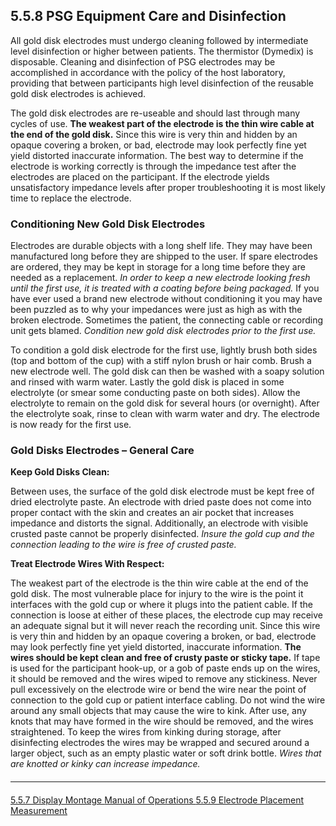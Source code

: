 ## 5.5.8 PSG Equipment Care and Disinfection

All gold disk electrodes must undergo cleaning followed by intermediate level disinfection or higher between patients. The thermistor (Dymedix) is disposable. Cleaning and disinfection of PSG electrodes may be accomplished in accordance with the policy of the host laboratory, providing that between participants high level disinfection of the reusable gold disk electrodes is achieved.

The gold disk electrodes are re-useable and should last through many cycles of use. **The weakest part of the electrode is the thin wire cable at the end of the gold disk.** Since this wire is very thin and hidden by an opaque covering a broken, or bad, electrode may look perfectly fine yet yield distorted inaccurate information. The best way to determine if the electrode is working correctly is through the impedance test after the electrodes are placed on the participant. If the electrode yields unsatisfactory impedance levels after proper troubleshooting it is most likely time to replace the electrode.

### Conditioning New Gold Disk Electrodes

Electrodes are durable objects with a long shelf life. They may have been manufactured long before they are shipped to the user. If spare electrodes are ordered, they may be kept in storage for a long time before they are needed as a replacement. _In order to keep a new electrode looking fresh until the first use, it is treated with a coating before being packaged._ If you have ever used a brand new electrode without conditioning it you may have been puzzled as to why your impedances were just as high as with the broken electrode. Sometimes the patient, the connecting cable or recording unit gets blamed. _Condition new gold disk electrodes prior to the first use._

To condition a gold disk electrode for the first use, lightly brush both sides (top and bottom of the cup) with a stiff nylon brush or hair comb. Brush a new electrode well. The gold disk can then be washed with a soapy solution and rinsed with warm water. Lastly the gold disk is placed in some electrolyte (or smear some conducting paste on both sides). Allow the electrolyte to remain on the gold disk for several hours (or overnight). After the electrolyte soak, rinse to clean with warm water and dry. The electrode is now ready for the first use.

### Gold Disks Electrodes – General Care

**Keep Gold Disks Clean:**

Between uses, the surface of the gold disk electrode must be kept free of dried electrolyte paste. An electrode with dried paste does not come into proper contact with the skin and creates an air pocket that increases impedance and distorts the signal. Additionally, an electrode with visible crusted paste cannot be properly disinfected. _Insure the gold cup and the connection leading to the wire is free of crusted paste._

**Treat Electrode Wires With Respect:**

The weakest part of the electrode is the thin wire cable at the end of the gold disk. The most vulnerable place for injury to the wire is the point it interfaces with the gold cup or where it plugs into the patient cable. If the connection is loose at either of these places, the electrode cup may receive an adequate signal but it will never reach the recording unit. Since this wire is very thin and hidden by an opaque covering a broken, or bad, electrode may look perfectly fine yet yield distorted, inaccurate information. **The wires should be kept clean and free of crusty paste or sticky tape.** If tape is used for the participant hook-up, or a gob of paste ends up on the wires, it should be removed and the wires wiped to remove any stickiness. Never pull excessively on the electrode wire or bend the wire near the point of connection to the gold cup or patient interface cabling. Do not wind the wire around any small objects that may cause the wire to kink. After use, any knots that may have formed in the wire should be removed, and the wires straightened. To keep the wires from kinking during storage, after disinfecting electrodes the wires may be wrapped and secured around a larger object, such as an empty plastic water or soft drink bottle. _Wires that are knotted or kinky can increase impedance._


<hr class="soften" style="margin-top: 20px;margin-bottom: 20px;"/>

<div class="center">
<div class="btn-group">
  <a href=":pages_path:/mop/5-05-07-display-montage.md" class="btn btn-default">
    <span class="glyphicon glyphicon-chevron-left"></span>
    5.5.7 Display Montage
  </a>

  <a href=":pages_path:/mop/5-00-mop-toc.md" class="btn btn-default">
    <span class="glyphicon glyphicon-chevron-up"></span>
    Manual of Operations
  </a>

  <a href=":pages_path:/mop/5-05-09-electrode-placement-measurement.md" class="btn btn-success">
    5.5.9 Electrode Placement Measurement
    <span class="glyphicon glyphicon-chevron-right"></span>
  </a>
</div>
</div>
